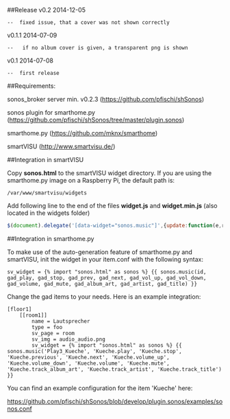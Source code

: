 ##Release
v0.2    2014-12-05
    
    --  fixed issue, that a cover was not shown correctly

v0.1.1  2014-07-09
   
    --   if no album cover is given, a transparent png is shown

v0.1    2014-07-08

    --  first release

##Requirements:

  sonos_broker server min. v0.2.3 (https://github.com/pfischi/shSonos)
  
  sonos plugin for smarthome.py (https://github.com/pfischi/shSonos/tree/master/plugin.sonos)
  
  smarthome.py (https://github.com/mknx/smarthome)
  
  smartVISU (http://www.smartvisu.de/)
  
  
##Integration in smartVISU

Copy **sonos.html** to the smartVISU widget directory. If you are using the smarthome.py image on a Raspberry Pi, the
default path is:

```
/var/www/smartvisu/widgets
```

Add following line to the end of the files **widget.js** and **widget.min.js** (also located in the widgets folder)

```JavaScript
$(document).delegate('[data-widget="sonos.music"]',{update:function(e,r){if (r.toString()){document.getElementById(this.id).src=r.toString()+'?_='+new Date().getTime();}else{document.getElementById(this.id).src="pages/base/pics/trans.png";}}});
```

##Integration in smarthome.py

To make use of the auto-generation feature of smarthome.py and smartVISU, init the widget in your item.conf with the 
following syntax:

```
sv_widget = {% import "sonos.html" as sonos %} {{ sonos.music(id, gad_play, gad_stop, gad_prev, gad_next, gad_vol_up, gad_vol_down, gad_volume, gad_mute, gad_album_art, gad_artist, gad_title) }}
```

Change the gad items to your needs. Here is an example integration:

```
[floor1]
    [[room1]]
        name = Lautsprecher
        type = foo
        sv_page = room
        sv_img = audio_audio.png
        sv_widget = {% import "sonos.html" as sonos %} {{ sonos.music('Play3_Kueche', 'Kueche.play', 'Kueche.stop', 'Kueche.previous', 'Kueche.next', 'Kueche.volume_up', 'Kueche.volume_down', 'Kueche.volume', 'Kueche.mute', 'Kueche.track_album_art', 'Kueche.track_artist', 'Kueche.track_title') }}
```

You can find an example configuration for the item 'Kueche' here:

https://github.com/pfischi/shSonos/blob/develop/plugin.sonos/examples/sonos.conf

 
